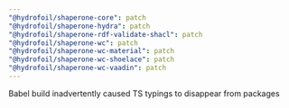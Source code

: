 ```yaml
---
"@hydrofoil/shaperone-core": patch
"@hydrofoil/shaperone-hydra": patch
"@hydrofoil/shaperone-rdf-validate-shacl": patch
"@hydrofoil/shaperone-wc": patch
"@hydrofoil/shaperone-wc-material": patch
"@hydrofoil/shaperone-wc-shoelace": patch
"@hydrofoil/shaperone-wc-vaadin": patch
---
```


Babel build inadvertently caused TS typings to disappear from packages
